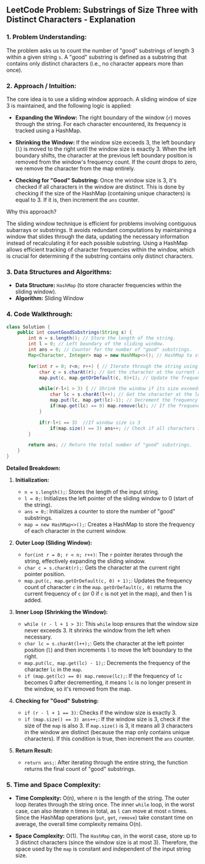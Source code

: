 ## LeetCode Problem: Substrings of Size Three with Distinct Characters - Explanation

### 1. Problem Understanding:

The problem asks us to count the number of "good" substrings of length 3 within a given string `s`. A "good" substring is defined as a substring that contains only distinct characters (i.e., no character appears more than once).

### 2. Approach / Intuition:

The core idea is to use a sliding window approach. A sliding window of size 3 is maintained, and the following logic is applied:

*   **Expanding the Window:** The right boundary of the window (`r`) moves through the string. For each character encountered, its frequency is tracked using a HashMap.

*   **Shrinking the Window:** If the window size exceeds 3, the left boundary (`l`) is moved to the right until the window size is exactly 3. When the left boundary shifts, the character at the previous left boundary position is removed from the window's frequency count. If the count drops to zero, we remove the character from the map entirely.

*   **Checking for "Good" Substring:** Once the window size is 3, it's checked if all characters in the window are distinct. This is done by checking if the size of the HashMap (containing unique characters) is equal to 3. If it is, then increment the `ans` counter.

Why this approach?

The sliding window technique is efficient for problems involving contiguous subarrays or substrings. It avoids redundant computations by maintaining a window that slides through the data, updating the necessary information instead of recalculating it for each possible substring. Using a HashMap allows efficient tracking of character frequencies within the window, which is crucial for determining if the substring contains only distinct characters.

### 3. Data Structures and Algorithms:

*   **Data Structure:** `HashMap` (to store character frequencies within the sliding window).
*   **Algorithm:** Sliding Window

### 4. Code Walkthrough:

```java
class Solution {
    public int countGoodSubstrings(String s) {
        int n = s.length(); // Store the length of the string.
        int l = 0; // Left boundary of the sliding window.
        int ans = 0; // Counter for the number of "good" substrings.
        Map<Character, Integer> map = new HashMap<>(); // HashMap to store character frequencies within the window.

        for(int r = 0; r<n; r++) { // Iterate through the string using the right boundary 'r'.
            char c = s.charAt(r); // Get the character at the current right boundary.
            map.put(c, map.getOrDefault(c, 0)+1); // Update the frequency of the character in the HashMap.

            while(r-l+1 > 3) { // Shrink the window if its size exceeds 3.
                char lc = s.charAt(l++); // Get the character at the left boundary and increment 'l'.
                map.put(lc, map.get(lc)-1); // Decrement the frequency of the character in the HashMap.
                if(map.get(lc) == 0) map.remove(lc); // If the frequency becomes 0, remove the character from the map.
            }

            if(r-l+1 == 3)  //If window size is 3
                if(map.size() == 3) ans++; // Check if all characters in the window are distinct (map.size() == 3). If they are, increment the answer.
        }

        return ans; // Return the total number of "good" substrings.
    }
}
```

**Detailed Breakdown:**

1.  **Initialization:**
    *   `n = s.length();`:  Stores the length of the input string.
    *   `l = 0;`: Initializes the left pointer of the sliding window to 0 (start of the string).
    *   `ans = 0;`: Initializes a counter to store the number of "good" substrings.
    *   `map = new HashMap<>();`: Creates a HashMap to store the frequency of each character in the current window.

2.  **Outer Loop (Sliding Window):**
    *   `for(int r = 0; r < n; r++)`:  The `r` pointer iterates through the string, effectively expanding the sliding window.
    *   `char c = s.charAt(r);`: Gets the character at the current right pointer position.
    *   `map.put(c, map.getOrDefault(c, 0) + 1);`: Updates the frequency count of character `c` in the `map`.  `getOrDefault(c, 0)` returns the current frequency of `c` (or 0 if `c` is not yet in the map), and then 1 is added.

3.  **Inner Loop (Shrinking the Window):**
    *   `while (r - l + 1 > 3)`: This `while` loop ensures that the window size never exceeds 3. It shrinks the window from the left when necessary.
    *   `char lc = s.charAt(l++);`: Gets the character at the left pointer position (`l`) and then increments `l` to move the left boundary to the right.
    *   `map.put(lc, map.get(lc) - 1);`: Decrements the frequency of the character `lc` in the `map`.
    *   `if (map.get(lc) == 0) map.remove(lc);`: If the frequency of `lc` becomes 0 after decrementing, it means `lc` is no longer present in the window, so it's removed from the map.

4.  **Checking for "Good" Substring:**
    *   `if (r - l + 1 == 3)`: Checks if the window size is exactly 3.
    *   `if (map.size() == 3) ans++;`: If the window size is 3, check if the size of the `map` is also 3.  If `map.size()` is 3, it means all 3 characters in the window are distinct (because the map only contains unique characters). If this condition is true, then increment the `ans` counter.

5.  **Return Result:**
    *   `return ans;`: After iterating through the entire string, the function returns the final count of "good" substrings.

### 5. Time and Space Complexity:

*   **Time Complexity:** O(n), where n is the length of the string. The outer loop iterates through the string once. The inner `while` loop, in the worst case, can also iterate n times in total, as `l` can move at most `n` times. Since the HashMap operations (`put`, `get`, `remove`) take constant time on average, the overall time complexity remains O(n).

*   **Space Complexity:** O(1). The `HashMap` can, in the worst case, store up to 3 distinct characters (since the window size is at most 3). Therefore, the space used by the `map` is constant and independent of the input string size.
